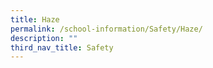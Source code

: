 ```yaml
---
title: Haze
permalink: /school-information/Safety/Haze/
description: ""
third_nav_title: Safety
---
```

